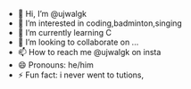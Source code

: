 - 👋 Hi, I’m @ujwalgk
- 👀 I’m interested in coding,badminton,singing
- 🌱 I’m currently learning C
- 💞️ I’m looking to collaborate on ...
- 📫 How to reach me @ujwalgk on insta
- 😄 Pronouns: he/him
- ⚡ Fun fact: i never went to tutions,

<!---
ujwalgk/ujwalgk is a ✨ special ✨ repository because its `README.md` (this file) appears on your GitHub profile.
You can click the Preview link to take a look at your changes.
--->
